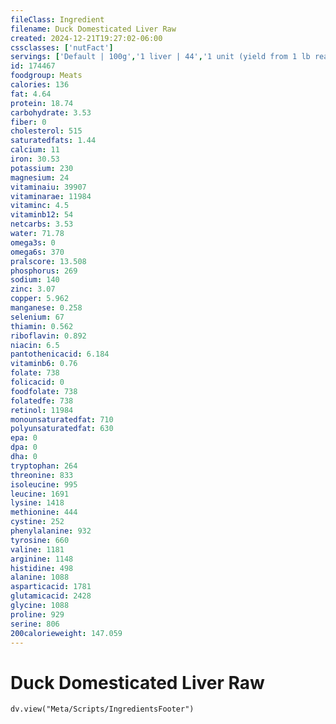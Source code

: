 ```yaml
---
fileClass: Ingredient
filename: Duck Domesticated Liver Raw
created: 2024-12-21T19:27:02-06:00
cssclasses: ['nutFact']
servings: ['Default | 100g','1 liver | 44','1 unit (yield from 1 lb ready-to-cook duck) | 10']
id: 174467
foodgroup: Meats
calories: 136
fat: 4.64
protein: 18.74
carbohydrate: 3.53
fiber: 0
cholesterol: 515
saturatedfats: 1.44
calcium: 11
iron: 30.53
potassium: 230
magnesium: 24
vitaminaiu: 39907
vitaminarae: 11984
vitaminc: 4.5
vitaminb12: 54
netcarbs: 3.53
water: 71.78
omega3s: 0
omega6s: 370
pralscore: 13.508
phosphorus: 269
sodium: 140
zinc: 3.07
copper: 5.962
manganese: 0.258
selenium: 67
thiamin: 0.562
riboflavin: 0.892
niacin: 6.5
pantothenicacid: 6.184
vitaminb6: 0.76
folate: 738
folicacid: 0
foodfolate: 738
folatedfe: 738
retinol: 11984
monounsaturatedfat: 710
polyunsaturatedfat: 630
epa: 0
dpa: 0
dha: 0
tryptophan: 264
threonine: 833
isoleucine: 995
leucine: 1691
lysine: 1418
methionine: 444
cystine: 252
phenylalanine: 932
tyrosine: 660
valine: 1181
arginine: 1148
histidine: 498
alanine: 1088
asparticacid: 1781
glutamicacid: 2428
glycine: 1088
proline: 929
serine: 806
200calorieweight: 147.059
---
```


# Duck Domesticated Liver Raw

```dataviewjs
dv.view("Meta/Scripts/IngredientsFooter")
```